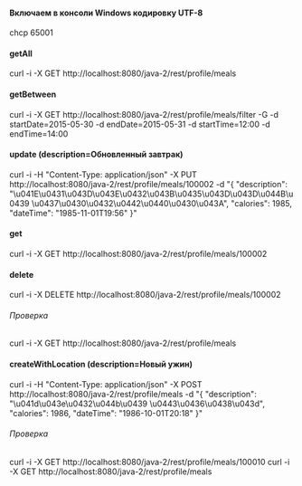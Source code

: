 #### Включаем в консоли Windows кодировку UTF-8
chcp 65001

#### getAll
curl -i -X GET http://localhost:8080/java-2/rest/profile/meals

#### getBetween
curl -i -X GET http://localhost:8080/java-2/rest/profile/meals/filter -G -d startDate=2015-05-30 -d endDate=2015-05-31 -d startTime=12:00 -d endTime=14:00

#### update (description=Обновленный завтрак)
curl -i -H "Content-Type: application/json" -X PUT http://localhost:8080/java-2/rest/profile/meals/100002 -d "{ \"description\": \"\u041E\u0431\u043D\u043E\u0432\u043B\u0435\u043D\u043D\u044B\u0439 \u0437\u0430\u0432\u0442\u0440\u0430\u043A\", \"calories\": 1985, \"dateTime\": \"1985-11-01T19:56\" }"

#### get
curl -i -X GET http://localhost:8080/java-2/rest/profile/meals/100002

#### delete
curl -i -X DELETE http://localhost:8080/java-2/rest/profile/meals/100002
###### Проверка
curl -i -X GET http://localhost:8080/java-2/rest/profile/meals

#### createWithLocation (description=Новый ужин)
curl -i -H "Content-Type: application/json" -X POST http://localhost:8080/java-2/rest/profile/meals -d "{ \"description\": \"\u041d\u043e\u0432\u044b\u0439 \u0443\u0436\u0438\u043d\", \"calories\": 1986, \"dateTime\": \"1986-10-01T20:18\" }"
###### Проверка
curl -i -X GET http://localhost:8080/java-2/rest/profile/meals/100010
curl -i -X GET http://localhost:8080/java-2/rest/profile/meals